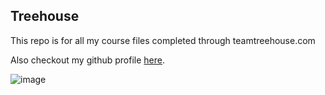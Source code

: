 ## Treehouse

This repo is for all my course files completed through teamtreehouse.com

Also checkout my github profile [here](https://github.com/grund22).

![image](https://user-images.githubusercontent.com/84052462/118852243-3776bb80-b898-11eb-9da0-3141534a0813.png)
